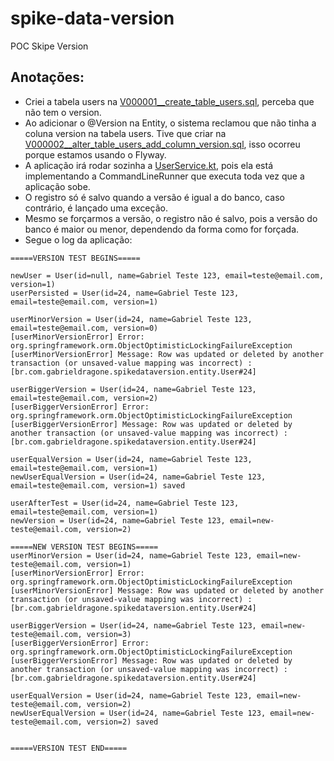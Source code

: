 # spike-data-version
POC Skipe Version

## Anotações:
* Criei a tabela users na [V000001__create_table_users.sql](src%2Fmain%2Fresources%2Fdb%2Fmigration%2FV000001__create_table_users.sql), perceba que não tem o version.
* Ao adicionar o @Version na Entity, o sistema reclamou que não tinha a coluna version na tabela users. Tive que criar na [V000002__alter_table_users_add_column_version.sql](src%2Fmain%2Fresources%2Fdb%2Fmigration%2FV000002__alter_table_users_add_column_version.sql), isso ocorreu porque estamos usando o Flyway.
* A aplicação irá rodar sozinha a [UserService.kt](src%2Fmain%2Fkotlin%2Fbr%2Fcom%2Fgabrieldragone%2Fspikedataversion%2Fservice%2FUserService.kt), pois ela está implementando a CommandLineRunner que executa toda vez que a aplicação sobe.
* O registro só é salvo quando a versão é igual a do banco, caso contrário, é lançado uma exceção.
* Mesmo se forçarmos a versão, o registro não é salvo, pois a versão do banco é maior ou menor, dependendo da forma como for forçada.
* Segue o log da aplicação:
```
=====VERSION TEST BEGINS=====

newUser = User(id=null, name=Gabriel Teste 123, email=teste@email.com, version=1)
userPersisted = User(id=24, name=Gabriel Teste 123, email=teste@email.com, version=1)

userMinorVersion = User(id=24, name=Gabriel Teste 123, email=teste@email.com, version=0)
[userMinorVersionError] Error: org.springframework.orm.ObjectOptimisticLockingFailureException
[userMinorVersionError] Message: Row was updated or deleted by another transaction (or unsaved-value mapping was incorrect) : [br.com.gabrieldragone.spikedataversion.entity.User#24]

userBiggerVersion = User(id=24, name=Gabriel Teste 123, email=teste@email.com, version=2)
[userBiggerVersionError] Error: org.springframework.orm.ObjectOptimisticLockingFailureException
[userBiggerVersionError] Message: Row was updated or deleted by another transaction (or unsaved-value mapping was incorrect) : [br.com.gabrieldragone.spikedataversion.entity.User#24]

userEqualVersion = User(id=24, name=Gabriel Teste 123, email=teste@email.com, version=1)
newUserEqualVersion = User(id=24, name=Gabriel Teste 123, email=teste@email.com, version=1) saved

userAfterTest = User(id=24, name=Gabriel Teste 123, email=teste@email.com, version=1)
newVersion = User(id=24, name=Gabriel Teste 123, email=new-teste@email.com, version=2)

=====NEW VERSION TEST BEGINS=====
userMinorVersion = User(id=24, name=Gabriel Teste 123, email=new-teste@email.com, version=1)
[userMinorVersionError] Error: org.springframework.orm.ObjectOptimisticLockingFailureException
[userMinorVersionError] Message: Row was updated or deleted by another transaction (or unsaved-value mapping was incorrect) : [br.com.gabrieldragone.spikedataversion.entity.User#24]

userBiggerVersion = User(id=24, name=Gabriel Teste 123, email=new-teste@email.com, version=3)
[userBiggerVersionError] Error: org.springframework.orm.ObjectOptimisticLockingFailureException
[userBiggerVersionError] Message: Row was updated or deleted by another transaction (or unsaved-value mapping was incorrect) : [br.com.gabrieldragone.spikedataversion.entity.User#24]

userEqualVersion = User(id=24, name=Gabriel Teste 123, email=new-teste@email.com, version=2)
newUserEqualVersion = User(id=24, name=Gabriel Teste 123, email=new-teste@email.com, version=2) saved


=====VERSION TEST END=====
```